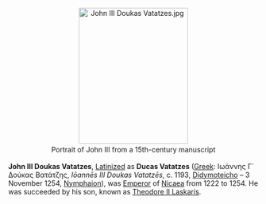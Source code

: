 <div class="photo" colspan="2" style="text-align: center; margin: 25px 0 10px;"><a class="image" href="https://en.wikipedia.org/wiki/File:John_III_Doukas_Vatatzes.jpg"><img alt="John III Doukas Vatatzes.jpg" data-file-height="884" data-file-width="710" decoding="async" height="274" src="https://upload.wikimedia.org/wikipedia/commons/thumb/9/92/John_III_Doukas_Vatatzes.jpg/220px-John_III_Doukas_Vatatzes.jpg" srcset="https://upload.wikimedia.org/wikipedia/commons/thumb/9/92/John_III_Doukas_Vatatzes.jpg/330px-John_III_Doukas_Vatatzes.jpg 1.5x, //upload.wikimedia.org/wikipedia/commons/thumb/9/92/John_III_Doukas_Vatatzes.jpg/440px-John_III_Doukas_Vatatzes.jpg 2x" width="220"/></a><div style="line-height:normal;padding-bottom:0.2em;padding-top:0.2em;">Portrait of John III from a 15th-century manuscript</div></div>

[comment]: # 'breakpoint'
<p><b>John III Doukas Vatatzes</b>, <a href="https://en.wikipedia.org/wiki/List_of_Latinised_names" title="List of Latinised names">Latinized</a> as <b>Ducas Vatatzes</b> (<a href="https://en.wikipedia.org/wiki/Greek_language" title="Greek language">Greek</a>: <span lang="el">Ιωάννης Γ΄ Δούκας Βατάτζης</span>, <i>Iōannēs III Doukas Vatatzēs</i>, c. 1193, <a href="https://en.wikipedia.org/wiki/Didymoteicho" title="Didymoteicho">Didymoteicho</a> – 3 November 1254, <a class="mw-redirect" href="https://en.wikipedia.org/wiki/Nymphaion_(Ionia)" title="Nymphaion (Ionia)">Nymphaion</a>), was <a class="mw-redirect" href="https://en.wikipedia.org/wiki/Byzantine_Emperor" title="Byzantine Emperor">Emperor</a> of <a href="https://en.wikipedia.org/wiki/Empire_of_Nicaea" title="Empire of Nicaea">Nicaea</a> from 1222 to 1254. He was succeeded by his son, known as <a href="https://en.wikipedia.org/wiki/Theodore_II_Laskaris" title="Theodore II Laskaris">Theodore II Laskaris</a>.
</p>